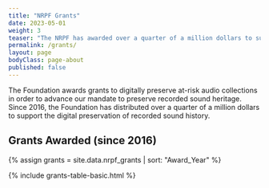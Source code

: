 ```yaml
---
title: "NRPF Grants"
date: 2023-05-01
weight: 3
teaser: "The NRPF has awarded over a quarter of a million dollars to support the digitization and stewardship of at-risk audio collections."
permalink: /grants/
layout: page
bodyClass: page-about
published: false
---
```


The Foundation awards grants to digitally preserve at-risk audio collections
in order to advance our mandate to preserve recorded sound heritage. Since 2016,
the Foundation has distributed over a quarter of a million dollars to support
the digital preservation of recorded sound history.

## Grants Awarded (since 2016)

{% assign grants = site.data.nrpf_grants | sort: "Award_Year" %}

{% include grants-table-basic.html %}